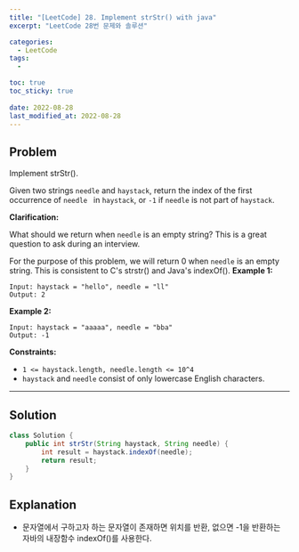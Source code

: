 ```yaml
---
title: "[LeetCode] 28. Implement strStr() with java"
excerpt: "LeetCode 28번 문제와 솔루션"

categories:
  - LeetCode
tags:
  - 

toc: true
toc_sticky: true
 
date: 2022-08-28
last_modified_at: 2022-08-28
---
```

## **Problem**
Implement strStr().

Given two strings `needle` and `haystack`, return the index of the first occurrence of `needle ` in `haystack`, or `-1` if `needle` is not part of `haystack`.

**Clarification:**

What should we return when `needle` is an empty string? This is a great question to ask during an interview.

For the purpose of this problem, we will return 0 when `needle` is an empty string. This is consistent to C's strstr() and Java's indexOf().
**Example 1:**
```
Input: haystack = "hello", needle = "ll"
Output: 2
```
**Example 2:**
```
Input: haystack = "aaaaa", needle = "bba"
Output: -1
```
<!-- **Example 3:**
```

``` -->
**Constraints:**
- `1 <= haystack.length, needle.length <= 10^4`
- `haystack` and `needle` consist of only lowercase English characters.

---
## **Solution**
```java
class Solution {
    public int strStr(String haystack, String needle) {
        int result = haystack.indexOf(needle);
        return result;
    }
}
```
## **Explanation**
- 문자열에서 구하고자 하는 문자열이 존재하면 위치를 반환, 없으면 -1을 반환하는 자바의 내장함수 indexOf()를 사용한다.